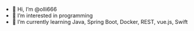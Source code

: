 - 👋 Hi, I’m @olli666
- 👀 I’m interested in programming
- 🌱 I’m currently learning Java, Spring Boot, Docker, REST, vue.js, Swift

<!---
olli666/olli666 is a ✨ special ✨ repository because its `README.md` (this file) appears on your GitHub profile.
You can click the Preview link to take a look at your changes.
--->
